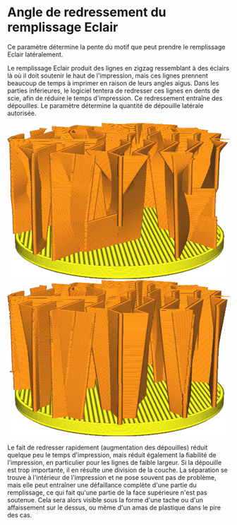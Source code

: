 Angle de redressement du remplissage Eclair
====
Ce paramètre détermine la pente du motif que peut prendre le remplissage Eclair latéralement.

Le remplissage Eclair produit des lignes en zigzag ressemblant à des éclairs là où il doit soutenir le haut de l'impression, mais ces lignes prennent beaucoup de temps à imprimer en raison de leurs angles aigus. Dans les parties inférieures, le logiciel tentera de redresser ces lignes en dents de scie, afin de réduire le temps d'impression. Ce redressement entraîne des dépouilles. Le paramètre détermine la quantité de dépouille latérale autorisée.

![À 40°, les lignes de remplissage convergent rapidement en lignes droites](../../../articles/images/lightning_infill_straightening_angle_40.png)
![A 10°, il n'y a plus de surplombs abrupts dans le remplissage](../../../articles/images/lightning_infill_straightening_angle_10.png)

Le fait de redresser rapidement (augmentation des dépouilles) réduit quelque peu le temps d'impression, mais réduit également la fiabilité de l'impression, en particulier pour les lignes de faible largeur. Si la dépouille est trop importante, il en résulte une division de la couche. La séparation se trouve à l'intérieur de l'impression et ne pose souvent pas de problème, mais elle peut entraîner une défaillance complète d'une partie du remplissage, ce qui fait qu'une partie de la face supérieure n'est pas soutenue. Cela sera alors visible sous la forme d'une tache ou d'un affaissement sur le dessus, ou même d'un amas de plastique dans le pire des cas.
